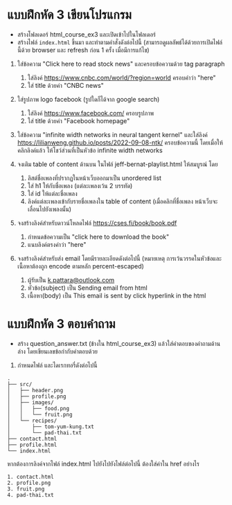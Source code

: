 # แบบฝึกหัด 3 เขียนโปรแกรม
* สร้างโฟลเดอร์ html_course_ex3 และเปิดเข้าไปในโฟลเดอร์
* สร้างไฟล์ `index.html` ขึ้นมา และทำตามคำสั่งดังต่อไปนี้ (สามารถดูผลลัพธ์ได้ด้วยการเปิดไฟล์นี้ด้วย browser และ refresh ก่อน 1 ครั้ง เมื่อมีการแก้ไข)

1. ใส่ข้อความ "Click here to read stock news" และครอบข้อความด้วย tag paragraph
   1. ใส่ลิงค์ https://www.cnbc.com/world/?region=world ครอบคำว่า "here"
   2. ใส่ title ด้วยค่า "CNBC news"

2. ใส่รูปภาพ logo facebook (รูปใดก็ได้จาก google search)
   1. ใส่ลิงค์ https://www.facebook.com/ ครอบรูปภาพ
   2. ใส่ title ด้วยค่า "Facebook homepage"

3. ใส่ข้อความ "infinite width networks in neural tangent kernel" และใส่ลิงค์ https://lilianweng.github.io/posts/2022-09-08-ntk/ ครอบข้อความนี้ โดยเมื่อให้คลิกลิงค์แล้ว ให้โชว์ส่วนที่เป็นหัวข้อ infinite width networks
4. จงเติม table of content ด้านบน ในไฟล์ jeff-bernat-playlist.html ให้สมบูรณ์ โดย
   1. ลิสต์ชื่อเพลงที่ปรากฏในหน้าเว็บออกมาเป็น unordered list 
   2. ใส่ h1 ให้กับชื่อเพลง (แต่ละเพลงเว้น 2 บรรทัด)
   3. ใส่ id ให้แต่ละชื่อเพลง
   4. ลิงค์แต่ละเพลงเข้ากับรายชื่อเพลงใน table of content (เมื่อคลิกที่ชื่อเพลง หน้าเว็บจะเลื่อนไปยังเพลงนั้น)

5. จงสร้างลิงค์สำหรับดาวน์โหลดไฟล์ https://cses.fi/book/book.pdf 
   1. กำหนดข้อความเป็น "click here to download the book"
   2. แนบลิงค์ตรงคำว่า "here" 

6. จงสร้างลิงค์สำหรับส่ง email โดยมีรายละเอียดดังต่อไปนี้ (หมายเหตุ การเว้นวรรคในหัวข้อและเนื้อหาต้องถูก encode ตามหลัก percent-escaped)
   1. ผู้รับเป็น k.pattara@outlook.com
   2. หัวข้อ(subject) เป็น Sending email from html
   3. เนื้อหา(body) เป็น This email is sent by click hyperlink in the html


# แบบฝึกหัด 3 ตอบคำถาม
* สร้าง question_answer.txt (ข้างใน html_course_ex3) แล้วใส่คำตอบของคำถามด้านล่าง โดยเขียนเลขข้อกำกับคำตอบด้วย


1. กำหนดไฟล์ และไดเรกทอรี่ดังต่อไปนี้

```text
.
├── src/
│   ├── header.png
│   ├── profile.png
│   ├── images/
│   │   ├── food.png
│   │   └── fruit.png
│   └── recipes/
│       ├── tom-yum-kung.txt
│       └── pad-thai.txt
├── contact.html
├── profile.html
└── index.html
```

หากต้องการลิงค์จากไฟล์ index.html ไปยังไปยังไฟล์ต่อไปนี้ ต้องใส่ค่าใน href อย่างไร

    1. contact.html
    2. profile.png
    3. fruit.png
    4. pad-thai.txt